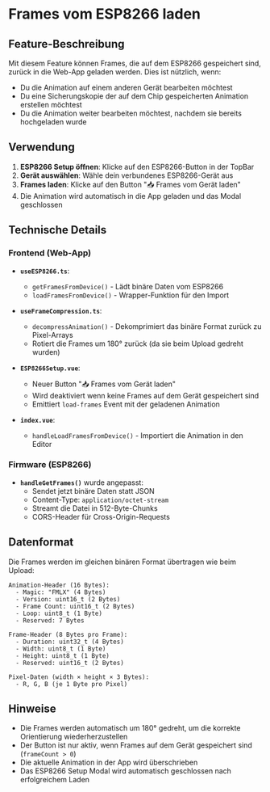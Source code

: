 # Frames vom ESP8266 laden

## Feature-Beschreibung

Mit diesem Feature können Frames, die auf dem ESP8266 gespeichert sind, zurück in die Web-App geladen werden. Dies ist nützlich, wenn:

- Du die Animation auf einem anderen Gerät bearbeiten möchtest
- Du eine Sicherungskopie der auf dem Chip gespeicherten Animation erstellen möchtest
- Du die Animation weiter bearbeiten möchtest, nachdem sie bereits hochgeladen wurde

## Verwendung

1. **ESP8266 Setup öffnen**: Klicke auf den ESP8266-Button in der TopBar
2. **Gerät auswählen**: Wähle dein verbundenes ESP8266-Gerät aus
3. **Frames laden**: Klicke auf den Button "📥 Frames vom Gerät laden"
4. Die Animation wird automatisch in die App geladen und das Modal geschlossen

## Technische Details

### Frontend (Web-App)

- **`useESP8266.ts`**: 
  - `getFramesFromDevice()` - Lädt binäre Daten vom ESP8266
  - `loadFramesFromDevice()` - Wrapper-Funktion für den Import
  
- **`useFrameCompression.ts`**:
  - `decompressAnimation()` - Dekomprimiert das binäre Format zurück zu Pixel-Arrays
  - Rotiert die Frames um 180° zurück (da sie beim Upload gedreht wurden)

- **`ESP8266Setup.vue`**:
  - Neuer Button "📥 Frames vom Gerät laden"
  - Wird deaktiviert wenn keine Frames auf dem Gerät gespeichert sind
  - Emittiert `load-frames` Event mit der geladenen Animation

- **`index.vue`**:
  - `handleLoadFramesFromDevice()` - Importiert die Animation in den Editor

### Firmware (ESP8266)

- **`handleGetFrames()`** wurde angepasst:
  - Sendet jetzt binäre Daten statt JSON
  - Content-Type: `application/octet-stream`
  - Streamt die Datei in 512-Byte-Chunks
  - CORS-Header für Cross-Origin-Requests

## Datenformat

Die Frames werden im gleichen binären Format übertragen wie beim Upload:

```
Animation-Header (16 Bytes):
  - Magic: "FMLX" (4 Bytes)
  - Version: uint16_t (2 Bytes)
  - Frame Count: uint16_t (2 Bytes)
  - Loop: uint8_t (1 Byte)
  - Reserved: 7 Bytes

Frame-Header (8 Bytes pro Frame):
  - Duration: uint32_t (4 Bytes)
  - Width: uint8_t (1 Byte)
  - Height: uint8_t (1 Byte)
  - Reserved: uint16_t (2 Bytes)

Pixel-Daten (width × height × 3 Bytes):
  - R, G, B (je 1 Byte pro Pixel)
```

## Hinweise

- Die Frames werden automatisch um 180° gedreht, um die korrekte Orientierung wiederherzustellen
- Der Button ist nur aktiv, wenn Frames auf dem Gerät gespeichert sind (`frameCount > 0`)
- Die aktuelle Animation in der App wird überschrieben
- Das ESP8266 Setup Modal wird automatisch geschlossen nach erfolgreichem Laden
